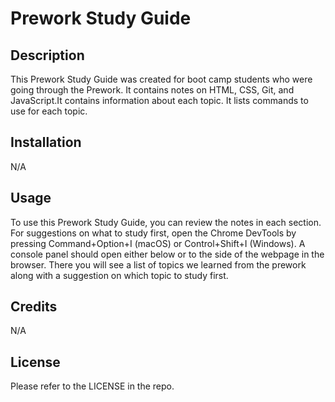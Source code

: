 
# Prework Study Guide 

## Description

This Prework Study Guide was created for boot camp students who were going through the Prework. It contains notes on HTML, CSS, Git, and JavaScript.It contains information about each topic. It lists commands to use for each topic. 

## Installation

N/A

## Usage

To use this Prework Study Guide, you can review the notes in each section. For suggestions on what to study first, open the Chrome DevTools by pressing Command+Option+I (macOS) or Control+Shift+I (Windows). A console panel should open either below or to the side of the webpage in the browser. There you will see a list of topics we learned from the prework along with a suggestion on which topic to study first.

## Credits

N/A

## License

Please refer to the LICENSE in the repo.

